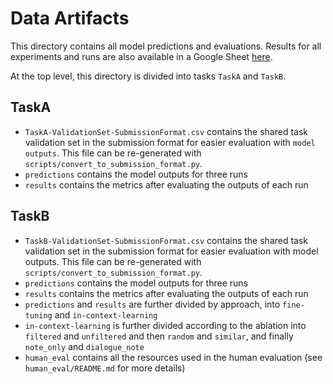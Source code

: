 # Data Artifacts

This directory contains all model predictions and evaluations. Results for all experiments and runs are also available in a Google Sheet [here](https://docs.google.com/spreadsheets/d/1u6vwZduDYfLOKsE1IJQheEGa37jvL-hMIhpU7SNvl5M/edit?usp=sharing).

At the top level, this directory is divided into tasks `TaskA` and `TaskB`.

## TaskA

- `TaskA-ValidationSet-SubmissionFormat.csv` contains the shared task validation set in the submission format for easier evaluation with `model outputs`. This file can be re-generated with `scripts/convert_to_submission_format.py`.
- `predictions` contains the model outputs for three runs
- `results` contains the metrics after evaluating the outputs of each run

## TaskB

- `TaskB-ValidationSet-SubmissionFormat.csv` contains the shared task validation set in the submission format for easier evaluation with model outputs. This file can be re-generated with `scripts/convert_to_submission_format.py`.
- `predictions` contains the model outputs for three runs
- `results` contains the metrics after evaluating the outputs of each run
- `predictions` and `results` are further divided by approach, into `fine-tuning` and `in-context-learning`
- `in-context-learning` is further divided according to the ablation into `filtered` and `unfiltered` and then `random` and `similar`, and finally `note_only` and `dialogue_note`
- `human_eval` contains all the resources used in the human evaluation (see `human_eval/README.md` for more details)
